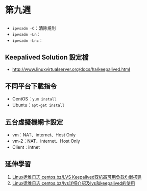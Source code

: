 # 第九週
## 
* `ipvsadm -C`：清除規則
* `ipvsadm -Ln`：
* `ipvsadm -Lnc`： 

## Keepalived Solution 設定檔
* http://www.linuxvirtualserver.org/docs/ha/keepalived.html

## 不同平台下載指令
* CentOS：`yum install`
* Ubuntu：`apt-get install`

## 五台虛擬機網卡設定
* vm：NAT、internet、Host Only
* vm-2：NAT、internet、Host Only
* Client：intnet

## 延伸學習
1. [Linux运维日志 centos.bz/LVS Keepalived双机高可用负载均衡搭建](https://www.centos.bz/2017/07/lvs-keepalived-ha-loadbalace/)
2. [Linux运维日志 centos.bz/lvs详细介绍及lvs和keepalived的使用](https://www.centos.bz/2017/09/lvs-intro-and-lvs-keepalived/)